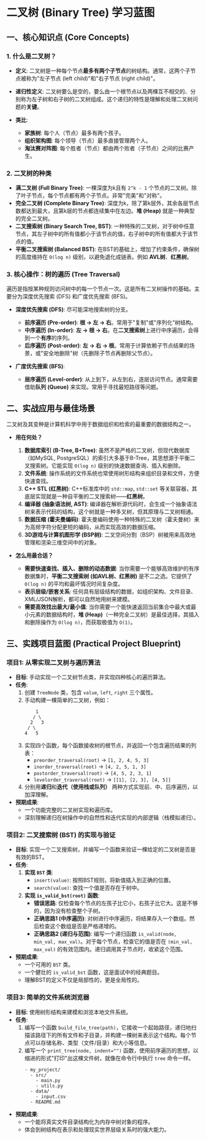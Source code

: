 # 二叉树 (Binary Tree) 学习蓝图

## 一、核心知识点 (Core Concepts)

### 1. 什么是二叉树？
- **定义**: 二叉树是一种每个节点**最多有两个子节点**的树结构。通常，这两个子节点被称为"左子节点 (left child)"和"右子节点 (right child)"。
- **递归性定义**: 二叉树要么是空的，要么由一个根节点以及两棵互不相交的、分别称为左子树和右子树的二叉树组成。这个递归的特性是理解和处理二叉树问题的**关键**。

- **类比**:
  - **家族树**: 每个人（节点）最多有两个孩子。
  - **组织架构图**: 每个领导（节点）最多直接管理两个人。
  - **淘汰赛对阵图**: 每个胜者（节点）都由两个败者（子节点）之间的比赛产生。

### 2. 二叉树的种类
- **满二叉树 (Full Binary Tree)**: 一棵深度为k且有 `2^k - 1` 个节点的二叉树。除了叶子节点，每个节点都有两个子节点。非常"完美"和"对称"。
- **完全二叉树 (Complete Binary Tree)**: 深度为k，除了第k层外，其余各层节点数都达到最大，且第k层的节点都连续集中在左边。**堆 (Heap)** 就是一种典型的完全二叉树。
- **二叉搜索树 (Binary Search Tree, BST)**: 一种特殊的二叉树，对于树中任意节点，其左子树中的所有值都小于该节点的值，右子树中的所有值都大于该节点的值。
- **平衡二叉搜索树 (Balanced BST)**: 在BST的基础上，增加了约束条件，确保树的高度维持在 `O(log n)` 级别，以避免退化成链表。例如 **AVL树**、**红黑树**。

### 3. 核心操作：树的遍历 (Tree Traversal)
遍历是指按某种规则访问树中的每一个节点一次。这是所有二叉树操作的基础。主要分为深度优先搜索 (DFS) 和广度优先搜索 (BFS)。

- **深度优先搜索 (DFS)**: 尽可能深地搜索树的分支。
  - **前序遍历 (Pre-order)**: **根 -> 左 -> 右**。常用于"复制"或"序列化"树结构。
  - **中序遍历 (In-order)**: **左 -> 根 -> 右**。在**二叉搜索树**上进行中序遍历，会得到一个**有序**的序列。
  - **后序遍历 (Post-order)**: **左 -> 右 -> 根**。常用于计算依赖子节点结果的场景，或"安全地删除"树（先删除子节点再删除父节点）。

- **广度优先搜索 (BFS)**:
  - **层序遍历 (Level-order)**: 从上到下，从左到右，逐层访问节点。通常需要借助**队列 (Queue)** 来实现。常用于寻找最短路径等问题。

## 二、实战应用与最佳场景

二叉树及其变种是计算机科学中用于数据组织和检索的最重要的数据结构之一。

- **用在何处？**
  1.  **数据库索引 (B-Tree, B+Tree)**: 虽然不是严格的二叉树，但现代数据库（如MySQL, PostgreSQL）的索引大多基于B-Tree，其思想源于平衡二叉搜索树。它能实现 `O(log n)` 级别的快速数据查询、插入和删除。
  2.  **文件系统**: 操作系统的文件系统也常使用树形结构来组织目录和文件，方便快速查找。
  3.  **C++ STL (红黑树)**: C++标准库中的 `std::map`, `std::set` 等关联容器，其底层实现就是一种自平衡的二叉搜索树——**红黑树**。
  4.  **编译器 (抽象语法树, AST)**: 编译器在解析源代码时，会生成一个抽象语法树来表示代码的结构，这个树就是一种多叉树，但其原理与二叉树相通。
  5.  **数据压缩 (霍夫曼编码)**: 霍夫曼编码使用一种特殊的二叉树（霍夫曼树）来为高频字符分配更短的编码，从而实现高效的数据压缩。
  6.  **3D游戏与计算机图形学 (BSP树)**: 二叉空间分割（BSP）树被用来高效地管理和渲染三维空间中的对象。

- **怎么用最合适？**
  - **需要快速查找、插入、删除的动态数据**: 当你需要一个能够高效维护的有序数据集时，**平衡二叉搜索树 (如AVL树、红黑树)** 是不二之选。它提供了 `O(log n)` 的平均和最坏情况时间复杂度。
  - **表示层级/嵌套关系**: 任何具有层级结构的数据，如组织架构、文件目录、XML/JSON解析，都可以自然地用树来建模。
  - **需要高效找出最大/最小值**: 当你需要一个能快速返回当前集合中最大或最小元素的数据结构时，**堆 (Heap)**（一种完全二叉树）是最佳选择，其插入和删除操作为 `O(log n)`，而获取极值为 `O(1)`。

## 三、实践项目蓝图 (Practical Project Blueprint)

### 项目1: 从零实现二叉树与遍历算法
- **目标**: 手动实现一个二叉树节点类，并实现四种核心的遍历算法。
- **任务**:
  1.  创建 `TreeNode` 类，包含 `value`, `left`, `right` 三个属性。
  2.  手动构建一棵简单的二叉树，例如：
      ```
          1
         / \
        2   3
       / \
      4   5
      ```
  3.  实现四个函数，每个函数接收树的根节点，并返回一个包含遍历结果的列表：
      - `preorder_traversal(root)` -> `[1, 2, 4, 5, 3]`
      - `inorder_traversal(root)` -> `[4, 2, 5, 1, 3]`
      - `postorder_traversal(root)` -> `[4, 5, 2, 3, 1]`
      - `levelorder_traversal(root)` -> `[[1], [2, 3], [4, 5]]`
  4.  分别用**递归**和**迭代（使用栈或队列）** 两种方式实现前、中、后序遍历，以加深理解。
- **预期成果**:
  - 一个功能完整的二叉树实现和遍历库。
  - 深刻理解递归在树操作中的自然性和迭代实现的内部逻辑（栈模拟递归）。

### 项目2: 二叉搜索树 (BST) 的实现与验证
- **目标**: 实现一个二叉搜索树，并编写一个函数来验证一棵给定的二叉树是否是有效的BST。
- **任务**:
  1.  **实现 `BST` 类**:
      - `insert(value)`: 按照BST规则，将新值插入到正确的位置。
      - `search(value)`: 查找一个值是否存在于树中。
  2.  **实现 `is_valid_bst(root)` 函数**:
      - **错误思路**: 仅检查每个节点的左孩子比它小，右孩子比它大。这是不够的，因为没有检查整个子树。
      - **正确思路1 (中序遍历)**: 对树进行中序遍历，将结果存入一个数组。然后检查这个数组是否是严格递增的。
      - **正确思路2 (递归与范围)**: 编写一个递归函数 `is_valid(node, min_val, max_val)`。对于每个节点，检查它的值是否在 `(min_val, max_val)` 的有效范围内。递归调用其子节点时，收紧这个范围。
- **预期成果**:
  - 一个可用的 `BST` 类。
  - 一个健壮的 `is_valid_bst` 函数，这是面试中的经典题目。
  - 理解BST的定义不仅是局部性的，更是全局性的。

### 项目3: 简单的文件系统浏览器
- **目标**: 使用树形结构来建模和浏览本地文件系统。
- **任务**:
  1.  编写一个函数 `build_file_tree(path)`，它接收一个起始路径，递归地扫描该路径下的所有文件和子目录，并构建一棵树来表示这个结构。每个节点可以存储名称、类型（文件/目录）和大小等信息。
  2.  编写一个 `print_tree(node, indent="")` 函数，使用前序遍历的思想，以缩进的形式"打印"出这棵文件树，就像在命令行中执行 `tree` 命令一样。
      ```
      - my_project/
        - src/
          - main.py
          - utils.py
        - data/
          - input.csv
        - README.md
      ```
- **预期成果**:
  - 一个能将真实文件目录结构化为内存中树对象的程序。
  - 体会到树结构在表示和处理现实世界层级关系时的强大能力。 